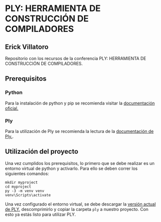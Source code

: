 # PLY: HERRAMIENTA DE CONSTRUCCIÓN DE COMPILADORES
## Erick Villatoro
Repositorio con los recursos de la conferencia PLY: HERRAMIENTA DE CONSTRUCCIÓN DE COMPILADORES. 

## Prerequisitos

### Python 
Para la instalación de python y pip se recomienda visitar la [documentación oficial.](https://www.python.org/downloads/)

### Ply
Para la utilización de Ply se recomienda la lectura de la [documentación de Ply.](https://github.com/dabeaz/ply).

## Utilización del proyecto
Una vez cumplidos los prerequisitos, lo primero que se debe realizar es un entorno virtual de python y activarlo. Para ello se deben correr los siguientes comandos: 

```
mkdir myproject
cd myproject
py -3 -m venv venv
venv\Scripts\activate
```

Una vez configurado el entorno virtual, se debe descargar la [versión actual de PLY](https://github.com/dabeaz/ply/raw/master/ply-2022_01_02.tar.gz), descomprimirlo y copiar la carpeta `ply` a nuestro proyecto. Con esto ya estás listo para utilizar PLY.
